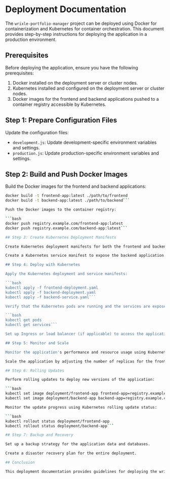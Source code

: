 # Deployment Documentation

The `wrixle-portfolio-manager` project can be deployed using Docker for containerization and Kubernetes for container orchestration. This document provides step-by-step instructions for deploying the application in a production environment.

## Prerequisites

Before deploying the application, ensure you have the following prerequisites:

1. Docker installed on the deployment server or cluster nodes.
2. Kubernetes installed and configured on the deployment server or cluster nodes.
3. Docker images for the frontend and backend applications pushed to a container registry accessible by Kubernetes.

## Step 1: Prepare Configuration Files

Update the configuration files:

- `development.js`: Update development-specific environment variables and settings.
- `production.js`: Update production-specific environment variables and settings.

## Step 2: Build and Push Docker Images

Build the Docker images for the frontend and backend applications:

```bash
docker build -t frontend-app:latest ./path/to/frontend
docker build -t backend-app:latest ./path/to/backend```

Push the Docker images to the container registry:

```bash
docker push registry.example.com/frontend-app:latest
docker push registry.example.com/backend-app:latest```

## Step 3: Create Kubernetes Deployment Manifests

Create Kubernetes deployment manifests for both the frontend and backend applications. These manifests should specify the container images, environment variables, and resource limits.

Create a Kubernetes service manifest to expose the backend application's API endpoints to the frontend.

## Step 4: Deploy with Kubernetes

Apply the Kubernetes deployment and service manifests:

```bash
kubectl apply -f frontend-deployment.yaml
kubectl apply -f backend-deployment.yaml
kubectl apply -f backend-service.yaml```

Verify that the Kubernetes pods are running and the services are exposed:

```bash
kubectl get pods
kubectl get services```

Set up Ingress or load balancer (if applicable) to access the application from outside the cluster.

## Step 5: Monitor and Scale

Monitor the application's performance and resource usage using Kubernetes monitoring tools.

Scale the application by adjusting the number of replicas for the frontend and backend deployments as needed.

## Step 6: Rolling Updates

Perform rolling updates to deploy new versions of the application:

```bash
kubectl set image deployment/frontend-app frontend-app=registry.example.com/frontend-app:new_version
kubectl set image deployment/backend-app backend-app=registry.example.com/backend-app:new_version```

Monitor the update progress using Kubernetes rolling update status:

```bash
kubectl rollout status deployment/frontend-app
kubectl rollout status deployment/backend-app```

## Step 7: Backup and Recovery

Set up a backup strategy for the application data and databases.

Create a disaster recovery plan for the entire deployment.

## Conclusion

This deployment documentation provides guidelines for deploying the wrixle-portfolio-manager project in a production environment using Docker and Kubernetes. Following these steps will ensure a scalable and maintainable deployment of the application.

